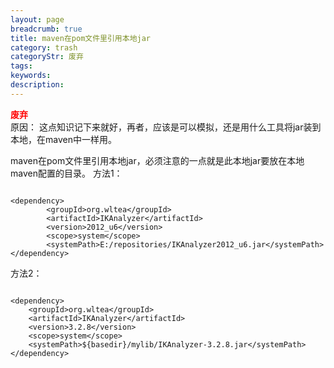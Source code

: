 ```yaml
---
layout: page
breadcrumb: true
title: maven在pom文件里引用本地jar
category: trash
categoryStr: 废弃
tags: 
keywords: 
description: 
---
```


<span style="color:red">**废弃**</span><br/>
原因：
这点知识记下来就好，再者，应该是可以模拟，还是用什么工具将jar装到本地，在maven中一样用。

maven在pom文件里引用本地jar，必须注意的一点就是此本地jar要放在本地maven配置的目录。
方法1：

```

<dependency> 
        <groupId>org.wltea</groupId> 
        <artifactId>IKAnalyzer</artifactId> 
        <version>2012_u6</version> 
        <scope>system</scope> 
        <systemPath>E:/repositories/IKAnalyzer2012_u6.jar</systemPath> 
</dependency>

```

方法2：

```

<dependency>
	<groupId>org.wltea</groupId>
	<artifactId>IKAnalyzer</artifactId>
	<version>3.2.8</version>
	<scope>system</scope>
	<systemPath>${basedir}/mylib/IKAnalyzer-3.2.8.jar</systemPath>
</dependency>

```

